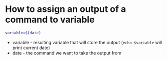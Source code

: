 # How to assign an output of a command to variable

```bash
variable=$(date)
```

- variable - resulting variable that will store the output (```echo $variable``` will print current date)
- date - the command we want to take the output from

